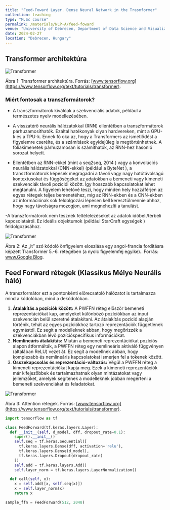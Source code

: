 ```yaml
---
title: "Feed-Foward Layer. Dense Neural Network in the Trasnformer"
collection: teaching
type: "M.Sc course"
permalink: /materials/NLP-A/feed-foward
venue: "University of Debrecen, Department of Data Science and Visualization"
date: 2024-02-27
location: "Debrecen, Hungary"
---
```


## Transformer architektúra

<img src="https://www.tensorflow.org/images/tutorials/transformer/transformer.png" alt="Transformer">

Ábra 1: Transformer architektúra. Forrás: [www.tensorflow.org](https://www.tensorflow.org/text/tutorials/transformer).

### Miért fontosak a transzformátorok?

- A transzformátorok kiválóak a szekvenciális adatok, például a természetes nyelv modellezésében.

- A visszatérő neurális hálózatokkal (RNN) ellentétben a transzformátorok párhuzamosíthatók. Ezáltal hatékonyak olyan hardvereken, mint a GPU-k és a TPU-k. Ennek fő oka az, hogy a Transformers az ismétlődést a figyelemre cserélte, és a számítások egyidejűleg is megtörténhetnek. A fóliakimenetek párhuzamosan is számíthatók, az RNN-hez hasonló sorozat helyett.

- Ellentétben az RNN-ekkel (mint a seq2seq, 2014 ) vagy a konvolúciós neurális hálózatokkal (CNN-ekkel) (például a ByteNet ), a transzformátorok képesek megragadni a távoli vagy nagy hatótávolságú kontextusokat és függőségeket az adatokban a bemeneti vagy kimeneti szekvenciák távoli pozíciói között. Így hosszabb kapcsolatokat lehet megtanulni. A figyelem lehetővé teszi, hogy minden hely hozzáférjen az egyes rétegek teljes bemenetéhez, míg az RNN-ekben és a CNN-ekben az információnak sok feldolgozási lépésen kell keresztülmennie ahhoz, hogy nagy távolságra mozogjon, ami megnehezíti a tanulást.

-A transzformátorok nem tesznek feltételezéseket az adatok időbeli/térbeli kapcsolatairól. Ez ideális objektumok (például StarCraft egységek ) feldolgozásához.

<img src="https://www.tensorflow.org/images/tutorials/transformer/encoder_self_attention_distribution.png" alt="Transformer">

Ábra 2: Az „it” szó kódoló önfigyelem eloszlása ​​egy angol-francia fordításra képzett Transformer 5.-6. rétegében (a nyolc figyelemfej egyike).. Forrás: [www.Google Blog](https://blog-research-google.translate.goog/2017/08/transformer-novel-neural-network.html?_x_tr_sl=en&_x_tr_tl=hu&_x_tr_hl=hu&_x_tr_pto=wapp).

## Feed Forward rétegek (Klassikus Mélye Neurális háló)

A transzformátor ezt a pontonkénti előrecsatoló hálózatot is tartalmazza mind a kódolóban, mind a dekódolóban.

1. <b>Átalakítás a pozíciók között:</b> A PWFFN réteg először bemeneti reprezentációkat kap, amelyeket különböző pozíciókban az input szekvencián belül szeretné átalakítani. Az átalakítás pozíció alapján történik, tehát az egyes pozíciókhoz tartozó reprezentációk függetlenek egymástól. Ez segít a modelleknek abban, hogy megőrizzék a szekvenciákban lévő pozícióspecifikus információkat.
2. <b>Nemlineáris átalakítás:</b> Miután a bemeneti reprezentációkat pozíciós alapon átformálták, a PWFFN réteg egy nemlineáris aktiváló függvényen (általában ReLU) vezet át. Ez segít a modellnek abban, hogy komplexabb és nemlineáris kapcsolatokat ismerjen fel a tokenek között.
3. <b>Összekapcsolás és reprezentáció-változás:</b> Végül a PWFFN réteg a kimeneti reprezentációkat kapja meg. Ezek a kimeneti reprezentációk már kifejezőbbek és tartalmazhatnak olyan mintázatokat vagy jellemzőket, amelyek segítenek a modelleknek jobban megérteni a bemeneti szekvenciákat és feladatokat.

<img src="https://www.tensorflow.org/images/tutorials/transformer/FeedForward.png" alt="Transformer">

Ábra 3: Attention rétegek. Forrás: [www.tensorflow.org](https://www.tensorflow.org/text/tutorials/transformer).

```python
import tensorflow as tf

class FeedForward(tf.keras.layers.Layer):
  def __init__(self, d_model, dff, dropout_rate=0.1):
    super().__init__()
    self.seq = tf.keras.Sequential([
      tf.keras.layers.Dense(dff, activation='relu'),
      tf.keras.layers.Dense(d_model),
      tf.keras.layers.Dropout(dropout_rate)
    ])
    self.add = tf.keras.layers.Add()
    self.layer_norm = tf.keras.layers.LayerNormalization()

  def call(self, x):
    x = self.add([x, self.seq(x)])
    x = self.layer_norm(x) 
    return x
```

```python
sample_ffn = FeedForward(512, 2048)
```
